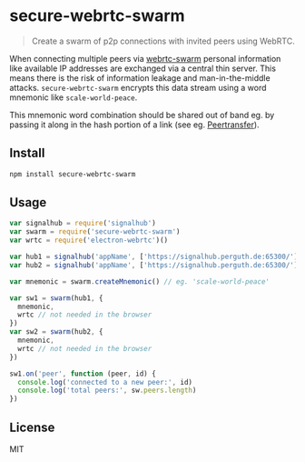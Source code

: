 # secure-webrtc-swarm

> Create a swarm of p2p connections with invited peers using WebRTC.

When connecting multiple peers via [webrtc-swarm](https://github.com/mafintosh/webrtc-swarm) personal information like available IP addresses are exchanged via a central thin server. This means there is the risk of information leakage and man-in-the-middle attacks. `secure-webrtc-swarm` encrypts this data stream using a word mnemonic like `scale-world-peace`.

This mnemonic word combination should be shared out of band eg. by passing it along in the hash portion of a link (see eg. [Peertransfer](https://github.com/perguth/peertransfer/)).

## Install

```sh
npm install secure-webrtc-swarm
```

## Usage

```js
var signalhub = require('signalhub')
var swarm = require('secure-webrtc-swarm')
var wrtc = require('electron-webrtc')()

var hub1 = signalhub('appName', ['https://signalhub.perguth.de:65300/'])
var hub2 = signalhub('appName', ['https://signalhub.perguth.de:65300/'])

var mnemonic = swarm.createMnemonic() // eg. 'scale-world-peace'

var sw1 = swarm(hub1, {
  mnemonic,
  wrtc // not needed in the browser
})
var sw2 = swarm(hub2, {
  mnemonic,
  wrtc // not needed in the browser
})

sw1.on('peer', function (peer, id) {
  console.log('connected to a new peer:', id)
  console.log('total peers:', sw.peers.length)
})
```

## License

MIT
